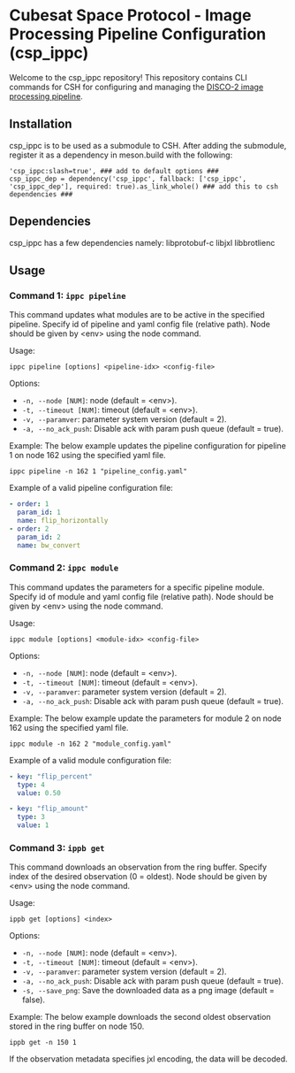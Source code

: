 # Cubesat Space Protocol - Image Processing Pipeline Configuration (csp_ippc)

Welcome to the csp_ippc repository! This repository contains CLI commands for CSH for configuring and managing the [DISCO-2 image processing pipeline](https://github.com/Lindharden/DIPP).

## Installation

csp_ippc is to be used as a submodule to CSH. After adding the submodule, register it as a dependency in meson.build with the following:

```
'csp_ippc:slash=true', ### add to default options ###
csp_ippc_dep = dependency('csp_ippc', fallback: ['csp_ippc', 'csp_ippc_dep'], required: true).as_link_whole() ### add this to csh dependencies ###
```

## Dependencies

csp_ippc has a few dependencies namely: libprotobuf-c libjxl libbrotlienc

## Usage

### Command 1: `ippc pipeline`

This command updates what modules are to be active in the specified pipeline.
Specify id of pipeline and yaml config file (relative path).
Node should be given by \<env\> using the node command.

Usage:

```
ippc pipeline [options] <pipeline-idx> <config-file>
```

Options:

- `-n, --node [NUM]`: node (default = \<env\>).
- `-t, --timeout [NUM]`: timeout (default = \<env\>).
- `-v, --paramver`: parameter system version (default = 2).
- `-a, --no_ack_push`: Disable ack with param push queue (default = true).

Example:
The below example updates the pipeline configuration for pipeline 1 on node 162 using the specified yaml file.

```
ippc pipeline -n 162 1 "pipeline_config.yaml"
```

Example of a valid pipeline configuration file:

```yaml
- order: 1
  param_id: 1
  name: flip_horizontally
- order: 2
  param_id: 2
  name: bw_convert
```

### Command 2: `ippc module`

This command updates the parameters for a specific pipeline module.
Specify id of module and yaml config file (relative path).
Node should be given by \<env\> using the node command.

Usage:

```
ippc module [options] <module-idx> <config-file>
```

Options:

- `-n, --node [NUM]`: node (default = \<env\>).
- `-t, --timeout [NUM]`: timeout (default = \<env\>).
- `-v, --paramver`: parameter system version (default = 2).
- `-a, --no_ack_push`: Disable ack with param push queue (default = true).

Example:
The below example update the parameters for module 2 on node 162 using the specified yaml file.

```
ippc module -n 162 2 "module_config.yaml"
```

Example of a valid module configuration file:

```yaml
- key: "flip_percent"
  type: 4
  value: 0.50

- key: "flip_amount"
  type: 3
  value: 1
```

### Command 3: `ippb get`

This command downloads an observation from the ring buffer.
Specify index of the desired observation (0 = oldest).
Node should be given by \<env\> using the node command.

Usage:

```
ippb get [options] <index>
```

Options:

- `-n, --node [NUM]`: node (default = \<env\>).
- `-t, --timeout [NUM]`: timeout (default = \<env\>).
- `-v, --paramver`: parameter system version (default = 2).
- `-a, --no_ack_push`: Disable ack with param push queue (default = true).
- `-s, --save_png`: Save the downloaded data as a png image (default = false).

Example:
The below example downloads the second oldest observation stored in the ring buffer on node 150.

```
ippb get -n 150 1
```

If the observation metadata specifies jxl encoding, the data will be decoded.
